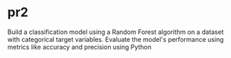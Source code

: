# pr2
Build a classification model using a Random Forest algorithm on a dataset with categorical target variables. Evaluate the model's performance using metrics like accuracy and precision using Python  
